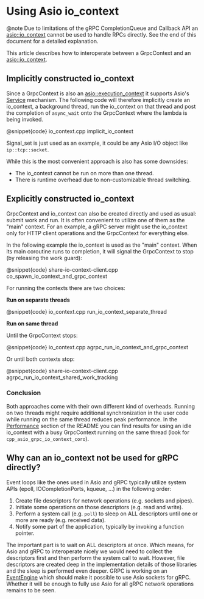 # Using Asio io_context

@note Due to limitations of the gRPC CompletionQueue and Callback API an [asio::io_context](https://www.boost.org/doc/libs/1_84_0/doc/html/boost_asio/reference/io_context.html) cannot be used to handle RPCs directly. See the end of this document for a detailed explanation.

This article describes how to interoperate between a GrpcContext and an [asio::io_context](https://www.boost.org/doc/libs/1_84_0/doc/html/boost_asio/reference/io_context.html).

## Implicitly constructed io_context

Since a GrpcContext is also an [asio::execution_context](https://www.boost.org/doc/libs/1_84_0/doc/html/boost_asio/reference/execution_context.html) it supports Asio's [Service](https://www.boost.org/doc/libs/1_84_0/doc/html/boost_asio/reference/Service.html) mechanism. The following code will therefore implicitly create an io_context, a background thread, run the io_context on that thread and post the completion of `async_wait` onto the GrpcContext where the lambda is being invoked.

@snippet{code} io_context.cpp implicit_io_context

Signal_set is just used as an example, it could be any Asio I/O object like `ip::tcp::socket`.

While this is the most convenient approach is also has some downsides:

* The io_context cannot be run on more than one thread.
* There is runtime overhead due to non-customizable thread switching.

## Explicitly constructed io_context

GrpcContext and io_context can also be created directly and used as usual: submit work and run. It is often convenient to utilize one of them as the "main" context. For an example, a gRPC server might use the io_context only for HTTP client operations and the GrpcContext for everything else.

In the following example the io_context is used as the "main" context. When its main coroutine runs to completion, it will signal the GrpcContext to stop  (by releasing the work guard):

@snippet{code} share-io-context-client.cpp co_spawn_io_context_and_grpc_context

For running the contexts there are two choices:

**Run on separate threads**

@snippet{code} io_context.cpp run_io_context_separate_thread

**Run on same thread**

Until the GrpcContext stops:

@snippet{code} io_context.cpp agrpc_run_io_context_and_grpc_context

Or until both contexts stop:

@snippet{code} share-io-context-client.cpp agrpc_run_io_context_shared_work_tracking

### Conclusion

Both approaches come with their own different kind of overheads. Running on two threads might require additional synchronization in the user code while running on the same thread reduces peak performance. In the [Performance](https://github.com/Tradias/asio-grpc#performance) section of the README you can find results for using an idle io_context with a busy GrpcContext running on the same thread (look for `cpp_asio_grpc_io_context_coro`).

## Why can an io_context not be used for gRPC directly?

Event loops like the ones used in Asio and gRPC typically utilize system APIs (epoll, IOCompletionPorts, kqueue, ...) in the following order:

1. Create file descriptors for network operations (e.g. sockets and pipes).
2. Initiate some operations on those descriptors (e.g. read and write).
3. Perform a system call (e.g. `poll`) to sleep on ALL descriptors until one or more are ready (e.g. received data).
4. Notify some part of the application, typically by invoking a function pointer.

The important part is to wait on ALL descriptors at once. Which means, for Asio and gRPC to interoperate nicely we would need to collect the descriptors first and then perform the system call to wait. However, file descriptors are created deep in the implementation details of those libraries and the sleep is performed even deeper. GRPC is working on an [EventEngine](https://github.com/grpc/grpc/blob/master/include/grpc/event_engine/README.md) which should make it possible to use Asio sockets for gRPC. Whether it will be enough to fully use Asio for all gRPC network operations remains to be seen.
